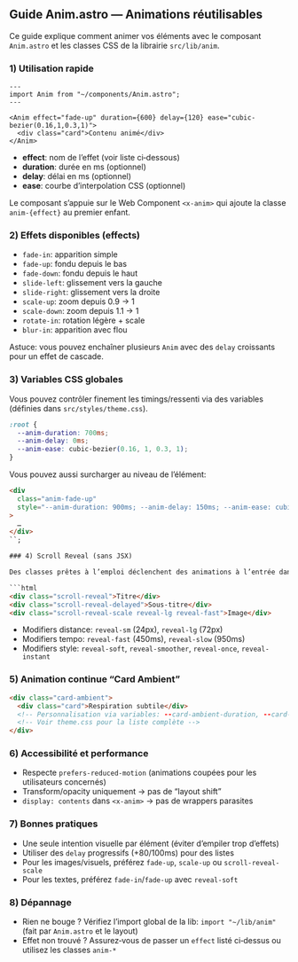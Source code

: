 ## Guide Anim.astro — Animations réutilisables

Ce guide explique comment animer vos éléments avec le composant `Anim.astro` et les classes CSS de la librairie `src/lib/anim`.

### 1) Utilisation rapide

```astro
---
import Anim from "~/components/Anim.astro";
---

<Anim effect="fade-up" duration={600} delay={120} ease="cubic-bezier(0.16,1,0.3,1)">
  <div class="card">Contenu animé</div>
</Anim>
```

- **effect**: nom de l’effet (voir liste ci‑dessous)
- **duration**: durée en ms (optionnel)
- **delay**: délai en ms (optionnel)
- **ease**: courbe d’interpolation CSS (optionnel)

Le composant s’appuie sur le Web Component `<x-anim>` qui ajoute la classe `anim-{effect}` au premier enfant.

### 2) Effets disponibles (effects)

- `fade-in`: apparition simple
- `fade-up`: fondu depuis le bas
- `fade-down`: fondu depuis le haut
- `slide-left`: glissement vers la gauche
- `slide-right`: glissement vers la droite
- `scale-up`: zoom depuis 0.9 → 1
- `scale-down`: zoom depuis 1.1 → 1
- `rotate-in`: rotation légère + scale
- `blur-in`: apparition avec flou

Astuce: vous pouvez enchaîner plusieurs `Anim` avec des `delay` croissants pour un effet de cascade.

### 3) Variables CSS globales

Vous pouvez contrôler finement les timings/ressenti via des variables (définies dans `src/styles/theme.css`).

```css
:root {
  --anim-duration: 700ms;
  --anim-delay: 0ms;
  --anim-ease: cubic-bezier(0.16, 1, 0.3, 1);
}
```

Vous pouvez aussi surcharger au niveau de l’élément:

```html
<div
  class="anim-fade-up"
  style="--anim-duration: 900ms; --anim-delay: 150ms; --anim-ease: cubic-bezier(0.34,1.56,0.64,1)"
>
  …
</div>
``;

### 4) Scroll Reveal (sans JSX)

Des classes prêtes à l’emploi déclenchent des animations à l’entrée dans le viewport.

```html
<div class="scroll-reveal">Titre</div>
<div class="scroll-reveal-delayed">Sous‑titre</div>
<div class="scroll-reveal-scale reveal-lg reveal-fast">Image</div>
```

- Modifiers distance: `reveal-sm` (24px), `reveal-lg` (72px)
- Modifiers tempo: `reveal-fast` (450ms), `reveal-slow` (950ms)
- Modifiers style: `reveal-soft`, `reveal-smoother`, `reveal-once`, `reveal-instant`

### 5) Animation continue “Card Ambient”

```html
<div class="card-ambient">
  <div class="card">Respiration subtile</div>
  <!-- Personnalisation via variables: --card-ambient-duration, --card-lift, etc. -->
  <!-- Voir theme.css pour la liste complète -->
</div>
```

### 6) Accessibilité et performance

- Respecte `prefers-reduced-motion` (animations coupées pour les utilisateurs concernés)
- Transform/opacity uniquement → pas de “layout shift”
- `display: contents` dans `<x-anim>` → pas de wrappers parasites

### 7) Bonnes pratiques

- Une seule intention visuelle par élément (éviter d’empiler trop d’effets)
- Utiliser des `delay` progressifs (+80/100ms) pour des listes
- Pour les images/visuels, préférez `fade-up`, `scale-up` ou `scroll-reveal-scale`
- Pour les textes, préférez `fade-in`/`fade-up` avec `reveal-soft`

### 8) Dépannage

- Rien ne bouge ? Vérifiez l’import global de la lib: `import "~/lib/anim"` (fait par `Anim.astro` et le layout)
- Effet non trouvé ? Assurez‑vous de passer un `effect` listé ci‑dessus ou utilisez les classes `anim-*`


